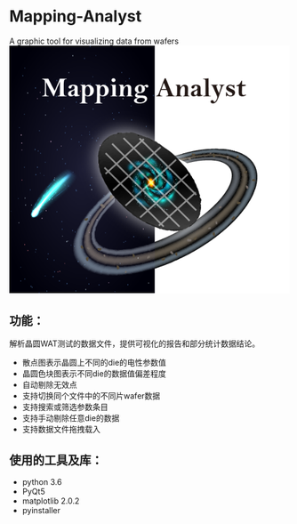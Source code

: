 # Mapping-Analyst
A graphic tool for visualizing data from wafers
![logo](https://github.com/whyeemcc/Mapping-Analyst/blob/master/Figures/logo.png)

## 功能：
解析晶圆WAT测试的数据文件，提供可视化的报告和部分统计数据结论。

* 散点图表示晶圆上不同的die的电性参数值
* 晶圆色块图表示不同die的数据值偏差程度
* 自动剔除无效点
* 支持切换同个文件中的不同片wafer数据
* 支持搜索或筛选参数条目
* 支持手动剔除任意die的数据
* 支持数据文件拖拽载入

## 使用的工具及库：
* python 3.6
* PyQt5
* matplotlib 2.0.2
* pyinstaller 